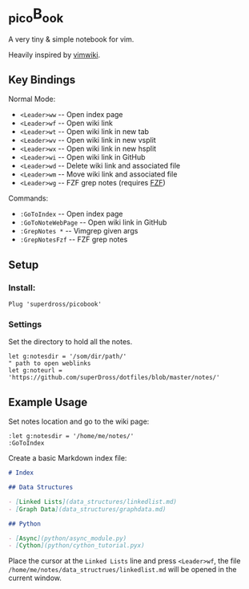 # <sub>pico</sub>B<sub>ook</sub>

A very tiny & simple notebook for vim.

Heavily inspired by [vimwiki](https://github.com/vimwiki/vimwiki).

## Key Bindings

Normal Mode:

- `<Leader>ww` -- Open index page
- `<Leader>wf` -- Open wiki link
- `<Leader>wt` -- Open wiki link in new tab
- `<Leader>wv` -- Open wiki link in new vsplit
- `<Leader>wx` -- Open wiki link in new hsplit
- `<Leader>wi` -- Open wiki link in GitHub
- `<Leader>wd` -- Delete wiki link and associated file
- `<Leader>wm` -- Move wiki link and associated file
- `<Leader>wg` -- FZF grep notes (requires [FZF](https://github.com/junegunn/fzf.vim))

Commands:

- `:GoToIndex` -- Open index page
- `:GoToNoteWebPage` -- Open wiki link in GitHub
- `:GrepNotes *` -- Vimgrep given args
- `:GrepNotesFzf` -- FZF grep notes

## Setup

### Install:

```vimscript
Plug 'superdross/picobook'
```

### Settings

Set the directory to hold all the notes.

```vimscript
let g:notesdir = '/som/dir/path/'
" path to open weblinks
let g:noteurl = 'https://github.com/superDross/dotfiles/blob/master/notes/'
```

## Example Usage

Set notes location and go to the wiki page:

```vimscript
:let g:notesdir = '/home/me/notes/'
:GoToIndex
```

Create a basic Markdown index file:

```md
# Index

## Data Structures

- [Linked Lists](data_structures/linkedlist.md)
- [Graph Data](data_structures/graphdata.md)

## Python

- [Async](python/async_module.py)
- [Cython](python/cython_tutorial.pyx)
```

Place the cursor at the `Linked Lists` line and press `<Leader>wf`, the file `/home/me/notes/data_structrues/linkedlist.md` will be opened in the current window.
